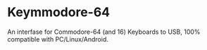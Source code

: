 # Keymmodore-64
An interfase for Commodore-64 (and 16) Keyboards to USB, 100% compatible with PC/Linux/Android.
